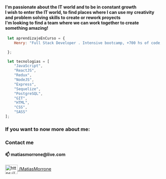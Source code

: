 


<h4>I'm passionate about the IT world and to be in constant growth </br>
I wish to enter the IT world, to find places where I can use my creativity and problem solving skills to create or rework proyects </br>
I'm looking to find a team where we can work together to create something amazing!
</h4>


```js 
 let aprendizajeEnCurso = {
    Henry: "Full Stack Developer . Intensive bootcamp, +700 hs of code, based in real proyects and practics",
   
 };
 
 let tecnologias = [ 
    "JavaScript",
    "ReactJS",
    "Redux",
    "NodeJS",
    "Express",
    "Sequelize",
    "PostgreSQL",
    "GIT",
    "HTML", 
    "CSS", 
    "SASS" 
];
```

<h3>If you want to now more about me:</h3>
<h3 align="left">Contact me</h3>
<h4>📫 matiasmorrone@live.com</h4>
<p align="left">
<a href="https://www.linkedin.com/in/matias-morrone-979823207/" target="blank"><img align="center" src="https://raw.githubusercontent.com/rahuldkjain/github-profile-readme-generator/master/src/images/icons/Social/linked-in-alt.svg" alt="https://www.linkedin.com/in/matias-morrone-979823207/" height="30" width="40" /> /MatiasMorrone</a>
</p>

